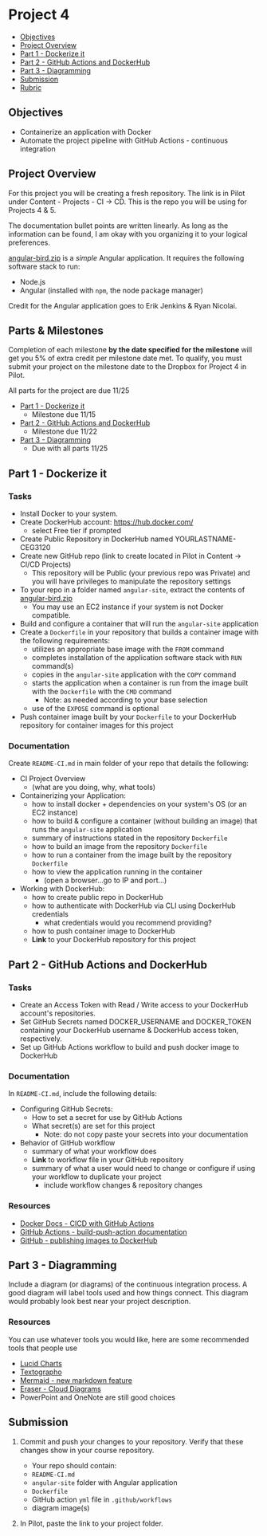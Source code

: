 # Project 4

- [Objectives](#Objectives)
- [Project Overview](#Project-Overview)
- [Part 1 - Dockerize it](#Part-1---Dockerize-it)
- [Part 2 - GitHub Actions and DockerHub](#Part-2---GitHub-Actions-and-DockerHub)
- [Part 3 - Diagramming](#Part-3---Diagramming)
- [Submission](#Submission)
- [Rubric](Rubric.md)

## Objectives

- Containerize an application with Docker
- Automate the project pipeline with GitHub Actions - continuous integration

## Project Overview

For this project you will be creating a fresh repository. The link is in Pilot under Content - Projects - CI -> CD. This is the repo you will be using for Projects 4 & 5.

The documentation bullet points are written linearly.  As long as the information can be found, I am okay with you organizing it to your logical preferences.

[angular-bird.zip](angular-bird.zip) is a *simple* Angular application.  It requires the following software stack to run:
- Node.js
- Angular (installed with `npm`, the node package manager)

Credit for the Angular application goes to Erik Jenkins	& Ryan Nicolai.

## Parts & Milestones

Completion of each milestone **by the date specified for the milestone** will get you 5%
of extra credit per milestone date met. To qualify, you must submit your project on the milestone date to the Dropbox for Project 4 in Pilot.

All parts for the project are due 11/25

- [Part 1 - Dockerize it](#Part-1---Dockerize-it)
  - Milestone due 11/15
- [Part 2 - GitHub Actions and DockerHub](#Part-2---GitHub-Actions-and-DockerHub)
  - Milestone due 11/22
- [Part 3 - Diagramming](#Part-3---Diagramming)
  - Due with all parts 11/25

## Part 1 - Dockerize it

### Tasks

- Install Docker to your system.
- Create DockerHub account: https://hub.docker.com/
  - select Free tier if prompted
- Create Public Repository in DockerHub named YOURLASTNAME-CEG3120
- Create new GitHub repo (link to create located in Pilot in Content -> CI/CD Projects)
  - This repository will be Public (your previous repo was Private) and you will have privileges to manipulate the repository settings
- To your repo in a folder named `angular-site`, extract the contents of [angular-bird.zip](angular-bird.zip)
  - You may use an EC2 instance if your system is not Docker compatible.
- Build and configure a container that will run the `angular-site` application
- Create a `Dockerfile` in your repository that builds a container image with the following requirements:
  - utilizes an appropriate base image with the `FROM` command
  - completes installation of the application software stack with `RUN` command(s)
  - copies in the `angular-site` application with the `COPY` command
  - starts the application when a container is run from the image built with the `Dockerfile` with the `CMD` command 
    - Note: as needed according to your base  selection
  - use of the `EXPOSE` command is optional
- Push container image built by your `Dockerfile` to your DockerHub repository for container images for this project 

### Documentation

Create `README-CI.md` in main folder of your repo that details the following:

- CI Project Overview
  - (what are you doing, why, what tools)
- Containerizing your Application:
  - how to install docker + dependencies on your system's OS (or an EC2 instance)
  - how to build & configure a container (without building an image) that runs the `angular-site` application
  - summary of instructions stated in the repository `Dockerfile`
  - how to build an image from the repository `Dockerfile`
  - how to run a container from the image built by the repository `Dockerfile`
  - how to view the application running in the container 
    - (open a browser...go to IP and port...)
- Working with DockerHub:
  - how to create public repo in DockerHub
  - how to authenticate with DockerHub via CLI using DockerHub credentials
    - what credentials would you recommend providing?
  - how to push container image to DockerHub
  - **Link** to your DockerHub repository for this project

## Part 2 - GitHub Actions and DockerHub

### Tasks

- Create an Access Token with Read / Write access to your DockerHub account's repositories.
- Set GitHub Secrets named DOCKER_USERNAME and DOCKER_TOKEN containing your DockerHub username & DockerHub access token, respectively.
- Set up GitHub Actions workflow to build and push docker image to DockerHub

### Documentation

In `README-CI.md`, include the following details:

- Configuring GitHub Secrets:
  - How to set a secret for use by GitHub Actions
  - What secret(s) are set for this project
    - Note: do not copy paste your secrets into your documentation
- Behavior of GitHub workflow
  - summary of what your workflow does
  - **Link** to workflow file in your GitHub repository
  - summary of what a user would need to change or configure if using your workflow to duplicate your project
    - include workflow changes & repository changes

### Resources

- [Docker Docs - CICD with GitHub Actions](https://docs.docker.com/ci-cd/github-actions/)
- [GitHub Actions - build-push-action documentation](https://github.com/marketplace/actions/build-and-push-docker-images)
- [GitHub - publishing images to DockerHub](https://docs.github.com/en/actions/guides/publishing-docker-images#publishing-images-to-docker-hub)

## Part 3 - Diagramming

Include a diagram (or diagrams) of the continuous integration process.  A good diagram will label tools used and how things connect.  This diagram would probably look best near your project description.

### Resources

You can use whatever tools you would like, here are some recommended tools that people use

- [Lucid Charts](https://www.lucidchart.com/pages/)
- [Textographo](https://textografo.com/)
- [Mermaid - new markdown feature](https://github.blog/2022-02-14-include-diagrams-markdown-files-mermaid/)
- [Eraser - Cloud Diagrams](https://docs.tryeraser.com/docs/cloud-diagrams)
- PowerPoint and OneNote are still good choices

## Submission

1. Commit and push your changes to your repository. Verify that these changes show in your course repository.

   - Your repo should contain:
   - `README-CI.md`
   - `angular-site` folder with Angular application
   - `Dockerfile`
   - GitHub action `yml` file in `.github/workflows`
   - diagram image(s)

2. In Pilot, paste the link to your project folder.
